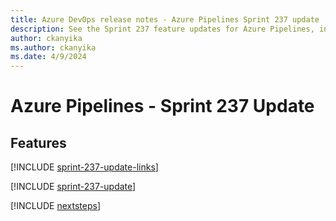 ```yaml
---
title: Azure DevOps release notes - Azure Pipelines Sprint 237 update
description: See the Sprint 237 feature updates for Azure Pipelines, including next steps.
author: ckanyika
ms.author: ckanyika
ms.date: 4/9/2024
---
```


# Azure Pipelines - Sprint 237 Update

## Features

[!INCLUDE [sprint-237-update-links](../includes/pipelines/sprint-237-update-links.md)]

[!INCLUDE [sprint-237-update](../includes/pipelines/sprint-237-update.md)]

[!INCLUDE [nextsteps](../includes/nextsteps.md)]